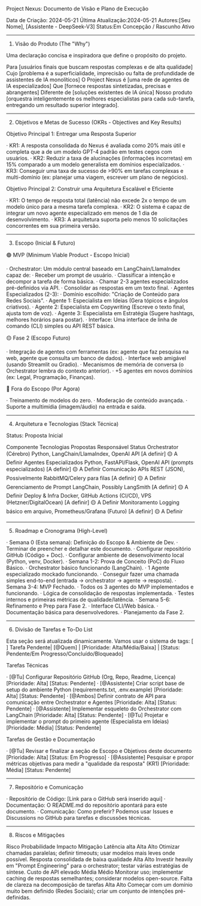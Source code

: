 Project Nexus: Documento de Visão e Plano de Execução

Data de Criação: 2024-05-21 Última Atualização:2024-05-21 Autores:[Seu Nome], [Assistente - DeepSeek-V3] Status:Em Concepção / Rascunho Ativo

---

1. Visão do Produto (The "Why")

Uma declaração concisa e inspiradora que define o propósito do projeto.

Para [usuários finais que buscam respostas complexas e de alta qualidade] Cujo [problema é a superficialidade, imprecisão ou falta de profundidade de assistentes de IA monolíticos] O Project Nexus é [uma rede de agentes de IA especializados] Que [fornece respostas sintetizadas, precisas e abrangentes] Diferente de [soluções existentes de IA única] Nosso produto [orquestra inteligentemente os melhores especialistas para cada sub-tarefa, entregando um resultado superior integrado].

---

2. Objetivos e Metas de Sucesso (OKRs - Objectives and Key Results)

Objetivo Principal 1: Entregar uma Resposta Superior

· KR1: A resposta consolidada do Nexus é avaliada como 20% mais útil e completa que a de um modelo GPT-4 padrão em testes cegos com usuários.
· KR2: Reduzir a taxa de alucinações (informações incorretas) em 15% comparado a um modelo generalista em domínios especializados.
· KR3: Conseguir uma taxa de sucesso de >90% em tarefas complexas e multi-domínio (ex: planejar uma viagem, escrever um plano de negócios).

Objetivo Principal 2: Construir uma Arquitetura Escalável e Eficiente

· KR1: O tempo de resposta total (latência) não excede 2x o tempo de um modelo único para a mesma tarefa complexa.
· KR2: O sistema é capaz de integrar um novo agente especializado em menos de 1 dia de desenvolvimento.
· KR3: A arquitetura suporta pelo menos 10 solicitações concorrentes em sua primeira versão.

---

3. Escopo (Inicial & Futuro)

🟢 MVP (Minimum Viable Product - Escopo Inicial)

· Orchestrator: Um módulo central baseado em LangChain/LlamaIndex capaz de:
  · Receber um prompt de usuário.
  · Classificar a intenção e decompor a tarefa de forma básica.
  · Chamar 2-3 agentes especializados pré-definidos via API.
  · Consolidar as respostas em um texto final.
· Agentes Especializados (2-3):
  · Domínio escolhido: "Criação de Conteúdo para Redes Sociais".
  · Agente 1: Especialista em Ideias (Gera tópicos e ângulos criativos).
  · Agente 2: Especialista em Copywriting (Escreve o texto final, ajusta tom de voz).
  · Agente 3: Especialista em Estratégia (Sugere hashtags, melhores horários para postar).
· Interface: Uma interface de linha de comando (CLI) simples ou API REST básica.

🟡 Fase 2 (Escopo Futuro)

· Integração de agentes com ferramentas (ex: agente que faz pesquisa na web, agente que consulta um banco de dados).
· Interface web amigável (usando Streamlit ou Gradio).
· Mecanismos de memória de conversa (o Orchestrator lembra do contexto anterior).
· +5 agentes em novos domínios (ex: Legal, Programação, Finanças).

🔴 Fora do Escopo (Por Agora)

· Treinamento de modelos do zero.
· Moderação de conteúdo avançada.
· Suporte a multimídia (imagem/áudio) na entrada e saída.

---

4. Arquitetura e Tecnologias (Stack Técnica)

Status: Proposta Inicial

Componente Tecnologias Propostas Responsável Status
Orchestrator (Cérebro) Python, LangChain/LlamaIndex, OpenAI API [A definir] 🟡 A Definir
Agentes Especializados Python, FastAPI/Flask, OpenAI API (prompts especializados) [A definir] 🟡 A Definir
Comunicação APIs REST (JSON), Possivelmente RabbitMQ/Celery para filas [A definir] 🟡 A Definir
Gerenciamento de Prompt LangChain, Possibly LangSmith [A definir] 🟡 A Definir
Deploy & Infra Docker, GitHub Actions (CI/CD), VPS (Hetzner/DigitalOcean) [A definir] 🟡 A Definir
Monitoramento Logging básico em arquivo, Prometheus/Grafana (Futuro) [A definir] 🟡 A Definir

---

5. Roadmap e Cronograma (High-Level)

· Semana 0 (Esta semana): Definição do Escopo & Ambiente de Dev.
  · Terminar de preencher e detalhar este documento.
  · Configurar repositório GitHub (Código + Doc).
  · Configurar ambiente de desenvolvimento local (Python, venv, Docker).
· Semana 1-2: Prova de Conceito (PoC) do Fluxo Básico.
  · Orchestrator básico funcionando (LangChain).
  · 1 Agente especializado mockado funcionando.
  · Conseguir fazer uma chamada simples end-to-end (entrada -> orchestrator -> agente -> resposta).
· Semana 3-4: MVP Fechado.
  · Todos os 3 agentes do MVP implementados e funcionando.
  · Lógica de consolidação de respostas implementada.
  · Testes internos e primeiras métricas de qualidade/latência.
· Semana 5-6: Refinamento e Prep para Fase 2.
  · Interface CLI/Web básica.
  · Documentação básica para desenvolvedores.
  · Planejamento da Fase 2.

---

6. Divisão de Tarefas e To-Do List

Esta seção será atualizada dinamicamente. Vamos usar o sistema de tags: [ ] Tarefa Pendente| [@Quem] | [Prioridade: Alta/Média/Baixa] | [Status: Pendente/Em Progresso/Concluído/Bloqueado]

Tarefas Técnicas

· [@Tu] Configurar Repositório GitHub (Org, Repo, Readme, Licença) [Prioridade: Alta] [Status: Pendente]
· [@Assistente] Criar script base de setup do ambiente Python (requirements.txt, .env.example) [Prioridade: Alta] [Status: Pendente]
· [@Ambos] Definir contrato de API para comunicação entre Orchestrator e Agentes [Prioridade: Alta] [Status: Pendente]
· [@Assistente] Implementar esqueleto do Orchestrator com LangChain [Prioridade: Alta] [Status: Pendente]
· [@Tu] Projetar e implementar o prompt do primeiro agente (Especialista em Ideias) [Prioridade: Média] [Status: Pendente]

Tarefas de Gestão e Documentação

· [@Tu] Revisar e finalizar a seção de Escopo e Objetivos deste documento [Prioridade: Alta] [Status: Em Progresso]
· [@Assistente] Pesquisar e propor métricas objetivas para medir a "qualidade da resposta" (KR1) [Prioridade: Média] [Status: Pendente]

---

7. Repositório e Comunicação

· Repositório de Código: [Link para o GitHub será inserido aqui]
· Documentação: O README.md do repositório apontará para este documento.
· Comunicação: Como preferir? Podemos usar Issues e Discussions no GitHub para tarefas e discussões técnicas.

---

8. Riscos e Mitigações

Risco Probabilidade Impacto Mitigação
Latência alta Alta Alto Otimizar chamadas paralelas; definir timeouts; usar modelos mais leves onde possível.
Resposta consolidada de baixa qualidade Alta Alto Investir heavily em "Prompt Engineering" para o orchestrator; testar várias estratégias de síntese.
Custo de API elevado Média Médio Monitorar uso; implementar caching de respostas semelhantes; considerar modelos open-source.
Falta de clareza na decomposição de tarefas Alta Alto Começar com um domínio muito bem definido (Redes Sociais); criar um conjunto de intenções pré-definidas.
